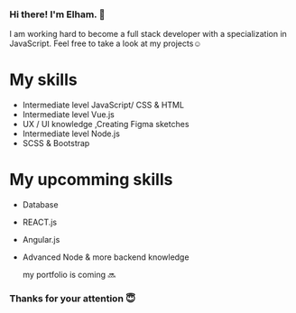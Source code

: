 ### Hi there! I'm Elham. 👋

I am working hard to become a full stack developer with a specialization in JavaScript. Feel free to take a look at my projects☺️

# My skills
* Intermediate level JavaScript/ CSS & HTML
* Intermediate level Vue.js 
* UX / UI knowledge ,Creating Figma sketches
* Intermediate level Node.js
* SCSS & Bootstrap

# My upcomming skills
* Database 
* REACT.js
* Angular.js
* Advanced Node & more backend knowledge


   my portfolio is coming 🔜 

### Thanks for your attention 😇
  
